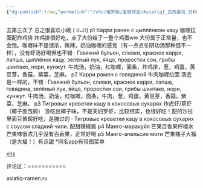 ```yaml
---
{"dg-publish":true,"permalink":"/xhs/俄罗斯/圣彼得堡/Asiatiq1_瓦西里岛_日料/","tags":["rednote","圣彼得堡"],"created":"2025-03-17T22:16:21.351+08:00","updated":"2025-03-20T22:46:14.491+08:00"}
---
```


 

去第三次了 总之很喜欢小碗 ( ꈍᴗꈍ)
p1 Карри ранен с цыплёнком кацу 咖喱拉面配炸鸡排 炸鸡排很好吃，点了大份给了一整个鸡蛋ww 大份属于正常量，也不会饱。咖喱味不是很浓，微辣，奶油咖喱的感觉（有一点点冬阴功汤那种但不一样），没有虾汤好喝但也不错
· Говяжий бульон, сливки, красное карри, лапша, цыплёнок кацу, зелёный лук, яйцо, проростки сои, грибы шиитаке, нори, кунжут. 牛肉汤，奶油，红咖喱，面条，炸鸡排，葱，鸡蛋，黄豆芽，香菇，紫菜，芝麻。
p2 Карри рамен с говядиной 牛肉咖喱拉面 汤底是一样的，不错
· Говяжий бульон, сливки, красное карри, лапша, говядина, зелёный лук, яйцо, проростки сои, грибы шиитаке, нори, кунжут. 牛肉汤，奶油，红咖喱，面条，牛肉，葱，鸡蛋，黄豆芽，香菇，紫菜，芝麻。
p3 Тигровые креветки кацу в кокосовых сухарях 炸虎虾/草虾（椰子面包屑） 没吃出椰子味，不是天妇罗虾，比较结实，也很好吃！配的沙拉里面豆苗超好吃，是腌过的
· Тигровые креветки кацу в кокосовых сухарях с соусом сладкий чили. 配甜辣椒酱
p4 Манго-маракуйя 芒果百香果柠檬水 芒果味很浓几乎没有百香果，正常好喝
p5 Манго-апельсин моти 芒果橘子大福（是大福！）有点甜
*同名app有带图菜单

[xhs](https://www.xiaohongshu.com/explore/64777bc00000000013002838?xsec_token=ABd63QmURN6WFQYgKpTIAEQ3-zzWUYTmsd-LfGkz9J5Do=&xsec_source=pc_user)

评论区：===========

asiatiq-ramen.ru